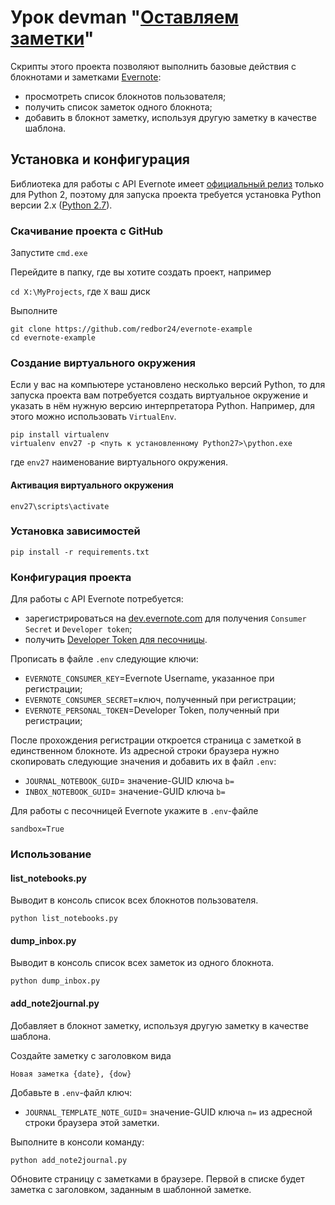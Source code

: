 # Урок **devman** "[Оставляем заметки](https://dvmn.org/modules/novice-code-reading/lesson/evernote-example/)"

Скрипты этого проекта позволяют выполнить базовые действия с блокнотами и заметками [Evernote](http://evernote.com):
- просмотреть список блокнотов пользователя;
- получить список заметок одного блокнота;
- добавить в блокнот заметку, используя другую заметку в качестве шаблона.

## Установка и конфигурация

Библиотека для работы с API Evernote имеет [официальный релиз](https://pypi.org/project/evernote/1.25.3/) 
только для Python 2, поэтому для запуска проекта требуется установка Python версии 2.x 
([Python 2.7](https://www.python.org/download/releases/2.7/)).

### Скачивание проекта с GitHub
Запустите `cmd.exe`

Перейдите в папку, где вы хотите создать проект, например 

`cd X:\MyProjects`, где `X` ваш диск

Выполните 
```
git clone https://github.com/redbor24/evernote-example
cd evernote-example
```

### Создание виртуального окружения
Если у вас на компьютере установлено несколько версий Python, то для запуска проекта вам потребуется создать
виртуальное окружение и указать в нём нужную версию интерпретатора Python. Например, для этого можно
использовать `VirtualEnv`.

```
pip install virtualenv
virtualenv env27 -p <путь к установленному Python27>\python.exe
```
где `env27` наименование виртуального окружения.

#### Активация виртуального окружения
`env27\scripts\activate`

### Установка зависимостей
`pip install -r requirements.txt`

### Конфигурация проекта
Для работы с API Evernote потребуется:
- зарегистрироваться на [dev.evernote.com](https://dev.evernote.com/doc/) для получения `Consumer Secret` и `Developer token`;
- получить [Developer Token для песочницы](https://sandbox.evernote.com/api/DeveloperToken.action).
  
Прописать в файле `.env` следующие ключи:
- `EVERNOTE_CONSUMER_KEY`=Evernote Username, указанное при регистрации;
- `EVERNOTE_CONSUMER_SECRET`=ключ, полученный при регистрации;
- `EVERNOTE_PERSONAL_TOKEN`=Developer Token, полученный при регистрации;

После прохождения регистрации откроется страница с заметкой в единственном блокноте. Из адресной строки браузера
нужно скопировать следующие значения и добавить их в файл `.env`:
- `JOURNAL_NOTEBOOK_GUID`= значение-GUID ключа `b=` 
- `INBOX_NOTEBOOK_GUID`= значение-GUID ключа `b=` 

Для работы с песочницей Evernote укажите в `.env`-файле

`sandbox=True` 

### Использование

#### list_notebooks.py
Выводит в консоль список всех блокнотов пользователя.

`python list_notebooks.py`

#### dump_inbox.py
Выводит в консоль список всех заметок из одного блокнота.

`python dump_inbox.py`

#### add_note2journal.py
Добавляет в блокнот заметку, используя другую заметку в качестве шаблона.

Создайте заметку с заголовком вида

`Новая заметка {date}, {dow}` 

Добавьте в `.env`-файл ключ:
- `JOURNAL_TEMPLATE_NOTE_GUID`= значение-GUID ключа `n=` из адресной строки браузера этой заметки.

Выполните в консоли команду:

`python add_note2journal.py`

Обновите страницу с заметками в браузере. Первой в списке будет заметка с заголовком, заданным в шаблонной заметке.